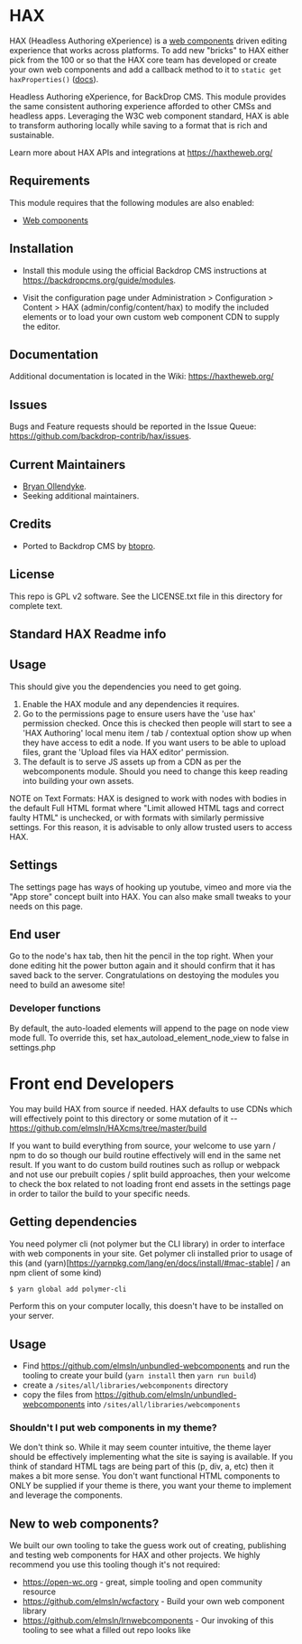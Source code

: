 HAX
======================

HAX (Headless Authoring eXperience) is a <a href="https://developer.mozilla.org/en-US/docs/Web/Web_Components">web components</a> driven editing experience that works across platforms. To add new "bricks" to HAX either pick from the 100 or so that the HAX core team has developed or create your own web components and add a callback method to it to <code>static get haxProperties()</code> (<a href="https://haxtheweb.org/documentation-1/hax-development/hax-schema">docs</a>).

Headless Authoring eXperience, for BackDrop CMS. This module provides the
same consistent authoring experience afforded to other CMSs and headless
apps. Leveraging the W3C web component standard, HAX is able to transform
authoring locally while saving to a format that is rich and sustainable.

Learn more about HAX APIs and integrations at https://haxtheweb.org/


Requirements
------------

This module requires that the following modules are also enabled:

 * [Web components](https://github.com/backdrop-contrib/webcomponents)

Installation
------------

- Install this module using the official Backdrop CMS instructions at
  https://backdropcms.org/guide/modules.

- Visit the configuration page under Administration > Configuration > Content >
  HAX (admin/config/content/hax) to modify the included elements or to load
  your own custom web component CDN to supply the editor.

Documentation
-------------

Additional documentation is located in the Wiki:
https://haxtheweb.org/

Issues
------

Bugs and Feature requests should be reported in the Issue Queue:
https://github.com/backdrop-contrib/hax/issues.

Current Maintainers
-------------------

- [Bryan Ollendyke](https://github.com/btopro).
- Seeking additional maintainers.

Credits
-------

- Ported to Backdrop CMS by [btopro](https://github.com/btopro).

License
-------

This repo is GPL v2 software.
See the LICENSE.txt file in this directory for complete text.

Standard HAX Readme info
-------

## Usage

This should give you the dependencies you need to get going.
1. Enable the HAX module and any dependencies it requires.
2. Go to the permissions page to ensure users have the 'use hax' permission
   checked. Once this is checked then people will start to see a 'HAX Authoring'
   local menu item / tab / contextual option show up when they have access to
   edit a node. If you want users to be able to upload files, grant the
   'Upload files via HAX editor' permission.
3. The default is to serve JS assets up from a CDN as per the webcomponents module.
   Should you need to change this keep reading into building your own assets.

NOTE on Text Formats: HAX is designed to work with nodes with bodies in the
default Full HTML format where "Limit allowed HTML tags and correct faulty HTML"
is unchecked, or with formats with similarly permissive settings. For this
reason, it is advisable to only allow trusted users to access HAX.

## Settings

The settings page has ways of hooking up youtube, vimeo and more via the "App
store" concept built into HAX. You can also make small tweaks to your needs on
this page.

## End user

Go to the node's hax tab, then hit the pencil in the top right. When your done
editing hit the power button again and it should confirm that it has saved back
to the server. Congratulations on destoying the modules you need to build an
awesome site!

### Developer functions
By default, the auto-loaded elements will append to the page on node view mode
full. To override this, set hax_autoload_element_node_view to false in
settings.php

# Front end Developers
You may build HAX from source if needed. HAX defaults to use CDNs which will effectively point to
this directory or some mutation of it -- https://github.com/elmsln/HAXcms/tree/master/build

If you want to build everything from source, your welcome to use yarn / npm to do so though our
build routine effectively will end in the same net result.  If you want to do custom build routines
such as rollup or webpack and not use our prebuilt copies / split build approaches, then your welcome
to check the box related to not loading front end assets in the settings page in order to tailor
the build to your specific needs.

## Getting dependencies
You need polymer cli (not polymer but the CLI library) in order to interface with web components in your site. Get polymer cli installed prior to usage of this (and (yarn)[https://yarnpkg.com/lang/en/docs/install/#mac-stable] / an npm client of some kind)
```bash
$ yarn global add polymer-cli
```
Perform this on your computer locally, this doesn't have to be installed on your server.

## Usage

- Find https://github.com/elmsln/unbundled-webcomponents and run the tooling to create your build (`yarn install` then `yarn run build`)
- create a `/sites/all/libraries/webcomponents` directory
- copy the files from https://github.com/elmsln/unbundled-webcomponents into `/sites/all/libraries/webcomponents`

### Shouldn't I put web components in my theme?
We don't think so. While it may seem counter intuitive, the theme layer should be effectively implementing what the site is saying is available. If you think of standard HTML tags are being part of this (p, div, a, etc) then it makes a bit more sense. You don't want functional HTML components to ONLY be supplied if your theme is there, you want your theme to implement and leverage the components.

## New to web components?
We built our own tooling to take the guess work out of creating, publishing and testing web components for HAX and other projects. We highly recommend you use this tooling though it's not required:
- https://open-wc.org - great, simple tooling and open community resource
- https://github.com/elmsln/wcfactory - Build your own web component library
- https://github.com/elmsln/lrnwebcomponents - Our invoking of this tooling to see what a filled out repo looks like
